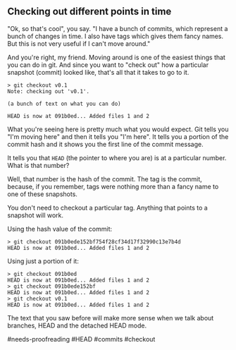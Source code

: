 ## Checking out different points in time

"Ok, so that's cool", you say. "I have a bunch of commits, which represent a bunch of changes in time. I also have tags which gives them fancy names. But this is not very useful if I can't move around."

And you're right, my friend. Moving around is one of the easiest things that you can do in git. And since you want to "check out" how a particular snapshot (commit) looked like, that's all that it takes to go to it.

```console
> git checkout v0.1
Note: checking out 'v0.1'.

(a bunch of text on what you can do)

HEAD is now at 091b0ed... Added files 1 and 2
```

What you're seeing here is pretty much what you would expect. Git tells you "I'm moving here" and then it tells you "I'm here".  It tells you a portion of the commit hash and it shows you the first line of the commit message.

It tells you that `HEAD` (the pointer to where you are) is at a particular number. What is that number?

Well, that number is the hash of the commit. The tag is the commit, because, if you remember, tags were nothing more than a fancy name to one of these snapshots.

You don't need to checkout a particular tag. Anything that points to a snapshot will work.

Using the hash value of the commit:

```console
> git checkout 091b0ede152bf754f28cf34d17f32990c13e7b4d
HEAD is now at 091b0ed... Added files 1 and 2
```

Using just a portion of it:

```console
> git checkout 091b0ed
HEAD is now at 091b0ed... Added files 1 and 2
> git checkout 091b0ede152bf
HEAD is now at 091b0ed... Added files 1 and 2
> git checkout v0.1
HEAD is now at 091b0ed... Added files 1 and 2
```

The text that you saw before will make more sense when we talk about branches, HEAD and the detached HEAD mode.

#needs-proofreading #HEAD #commits #checkout
